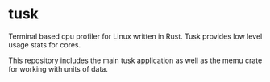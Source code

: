 # tusk
Terminal based cpu profiler for Linux written in Rust. Tusk provides low level usage stats for cores.

This repository includes the main tusk application as well as the memu crate for working with units of data.